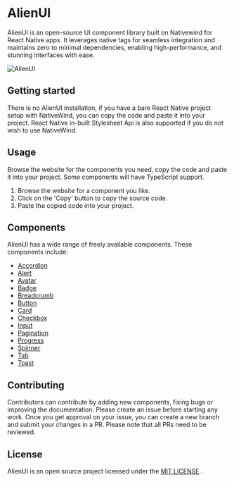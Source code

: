 # AlienUI

AlienUI is an open-source UI component library built on Nativewind for React Native apps. It leverages native tags for seamless integration and maintains zero to minimal dependencies, enabling high-performance, and stunning interfaces with ease.

![AlienUI](https://github.com/user-attachments/assets/ee79bc02-0bd5-4512-9544-4eb02e019c35)

## Getting started

There is no AlienUI installation, if you have a bare React Native project setup with NativeWind, you can copy the code and paste it into your project. React Native in-built Stylesheet Api is also supported if you do not wish to use NativeWind.

## Usage

Browse the website for the components you need, copy the code and paste it into your project. Some components will have TypeScript support.

1. Browse the website for a component you like.
2. Click on the 'Copy' button to copy the source code.
3. Paste the copied code into your project.

## Components

AlienUI has a wide range of freely available components. These components include:

- [Accordion](https://alienui.vercel.app/compdetails/Accordion)
- [Alert](https://alienui.vercel.app/compdetails/Alert)
- [Avatar](https://alienui.vercel.app/compdetails/Avatar)
- [Badge](https://alienui.vercel.app/compdetails/Badge)
- [Breadcrumb](https://alienui.vercel.app/compdetails/Breadcrumb)
- [Button](https://alienui.vercel.app/compdetails/Button)
- [Card](https://alienui.vercel.app/compdetails/Card)
- [Checkbox](https://alienui.vercel.app/compdetails/Checkbox)
- [Input](https://alienui.vercel.app/compdetails/Input)
- [Pagination](https://alienui.vercel.app/compdetails/Pagination)
- [Progress](https://alienui.vercel.app/compdetails/Progress)
- [Spinner](https://alienui.vercel.app/compdetails/Spinner)
- [Tab](https://alienui.vercel.app/compdetails/Tab)
- [Toast](https://alienui.vercel.app/compdetails/Toast)

## Contributing

Contributors can contribute by adding new components, fixing bugs or improving the documentation. Please create an issue before starting any work. Once you get approval on your issue, you can create a new branch and submit your changes in a PR. Please note that all PRs need to be reviewed.

## License

AlienUI is an open source project licensed under the [MIT LICENSE](https://github.com/khaymanii/AlienUI/blob/main/LICENSE)
.











